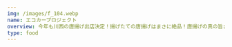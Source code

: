 ```yaml
---
img: /images/f_104.webp
name: エコカープロジェクト
overview: 今年も川西の唐揚げ出店決定！揚げたての唐揚げはまさに絶品！唐揚げの真の旨さを体感せよ！！！
type: food
---
```

